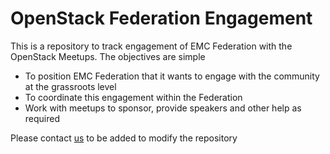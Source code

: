 # OpenStack Federation Engagement

This is a repository to track engagement of EMC Federation with the OpenStack Meetups. The objectives are simple

* To position EMC Federation that it wants to engage with the community at the grassroots level
* To coordinate this engagement within the Federation
* Work with meetups to sponsor, provide speakers and other help as required

Please contact [us](mailto:raghavan.srinivas@emc.com) to be added to modify the repository
